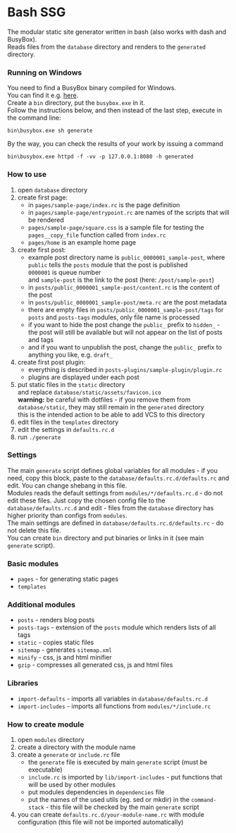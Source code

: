 # Bash SSG
The modular static site generator written in bash (also works with dash and BusyBox).  
Reads files from the `database` directory and renders to the `generated` directory.

### Running on Windows
You need to find a BusyBox binary compiled for Windows.  
You can find it e.g. [here](https://frippery.org/busybox/index.html).  
Create a `bin` directory, put the `busybox.exe` in it.  
Follow the instructions below, and then instead of the last step, execute in the command line:
```
bin\busybox.exe sh generate
```
By the way, you can check the results of your work by issuing a command
```
bin\busybox.exe httpd -f -vv -p 127.0.0.1:8080 -h generated
```

### How to use
1. open `database` directory
2. create first page:
	* in `pages/sample-page/index.rc` is the page definition
	* in `pages/sample-page/entrypoint.rc` are names of the scripts that will be rendered
	* `pages/sample-page/square.css` is a sample file for testing the `pages__copy_file` function called from `index.rc`
	* `pages/home` is an example home page
3. create first post:
	* example post directory name is `public_0000001_sample-post`, where  
		`public` tells the `posts` module that the post is published  
		`0000001` is queue number  
		and `sample-post` is the link to the post (here: `/post/sample-post`)
	* in `posts/public_0000001_sample-post/content.rc` is the content of the post
	* in `posts/public_0000001_sample-post/meta.rc` are the post metadata
	* there are empty files in `posts/public_0000001_sample-post/tags` for `posts` and `posts-tags` modules, only file name is processed
	* if you want to hide the post change the `public_` prefix to `hidden_` - the post will still be available but will not appear on the list of posts and tags
	* and if you want to unpublish the post, change the `public_` prefix to anything you like, e.g. `draft_`
4. create first post plugin:
	* everything is described in `posts-plugins/sample-plugin/plugin.rc`
	* plugins are displayed under each post
5. put static files in the `static` directory  
	and replace `database/static/assets/favicon.ico`  
	**warning:** be careful with dotfiles - if you remove them from `database/static`, they may still remain in the `generated` directory  
	this is the intended action to be able to add VCS to this directory
6. edit files in the `templates` directory
7. edit the settings in `defaults.rc.d`
8. run `./generate`

### Settings
The main `generate` script defines global variables for all modules - if you need, copy this block, paste to the `database/defaults.rc.d/defaults.rc` and edit. You can change shebang in this file.  
Modules reads the default settings from `modules/*/defaults.rc.d` - do not edit these files. Just copy the chosen config file to the `database/defaults.rc.d` and edit - files from the `database` directory has higher priority than configs from `modules`.  
The main settings are defined in `database/defaults.rc.d/defaults.rc` - do not delete this file.  
You can create `bin` directory and put binaries or links in it (see main `generate` script).

### Basic modules
* `pages` - for generating static pages
* `templates`

### Additional modules
* `posts` - renders blog posts
* `posts-tags` - extension of the `posts` module which renders lists of all tags
* `static` - copies static files
* `sitemap` - generates `sitemap.xml`
* `minify` - css, js and html minifier
* `gzip` - compresses all generated css, js and html files

### Libraries
* `import-defaults` - imports all variables in `database/defaults.rc.d`
* `import-includes` - imports all functions from `modules/*/include.rc`

### How to create module
1. open `modules` directory
2. create a directory with the module name
3. create a `generate` or `include.rc` file
	* the `generate` file is executed by main `generate` script (must be executable)
	* `include.rc` is imported by `lib/import-includes` - put functions that will be used by other modules
	* put modules dependencies in `dependencies` file
	* put the names of the used utils (eg. sed or mkdir) in the `command-stack` - this file will be checked by the main `generate` script
4. you can create `defaults.rc.d/your-module-name.rc` with module configuration (this file will not be imported automatically)
